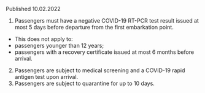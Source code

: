 Published 10.02.2022
1. Passengers must have a negative COVID-19 RT-PCR test result issued at most 5 days before departure from the first embarkation point.
- This does not apply to:
- passengers younger than 12 years;
- passengers with a recovery certificate issued at most 6 months before arrival.
2. Passengers are subject to medical screening and a COVID-19 rapid antigen test upon arrival.
3. Passengers are subject to quarantine for up to 10 days.